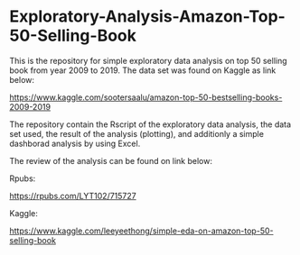 # Exploratory-Analysis-Amazon-Top-50-Selling-Book
This is the repository for simple exploratory data analysis on top 50 selling book from year 2009 to 2019. The data set was found on Kaggle as link below:

https://www.kaggle.com/sootersaalu/amazon-top-50-bestselling-books-2009-2019

The repository contain the Rscript of the exploratory data analysis, the data set used, the result of the analysis (plotting), and additionly 
a simple dashborad analysis by using Excel. 

The review of the analysis can be found on link below:

Rpubs:

https://rpubs.com/LYT102/715727

Kaggle:

https://www.kaggle.com/leeyeethong/simple-eda-on-amazon-top-50-selling-book
